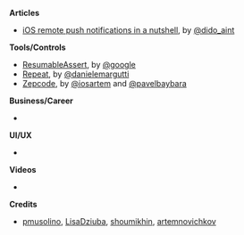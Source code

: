 **Articles**

* [iOS remote push notifications in a nutshell](https://medium.com/flawless-app-stories/ios-remote-push-notifications-in-a-nutshell-d05f5ccac252), by [@dido_aint](https://twitter.com/dido_aint)

**Tools/Controls**

* [ResumableAssert](https://github.com/google/resumable-assert), by [@google](https://github.com/google)
* [Repeat](https://github.com/malcommac/Repeat), by [@danielemargutti](https://twitter.com/danielemargutti)
* [Zepcode](https://github.com/artemnovichkov/zepcode), by [@iosartem](http://twitter.com/iosartem) and [@pavelbaybara](https://twitter.com/pavelbaybara)

**Business/Career**

* 

**UI/UX**

* 

**Videos**

* 

**Credits**

* [pmusolino](https://twitter.com/pmusolino), [LisaDziuba](https://github.com/LisaDziuba), [shoumikhin](https://github.com/shoumikhin), [artemnovichkov](https://github.com/artemnovichkov)
